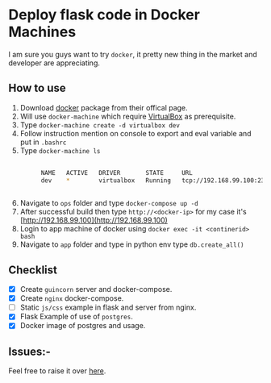 # Deploy flask code in Docker Machines
I am sure you guys want to try `docker`, it pretty new thing in the market and developer are appreciating.

## How to use

1. Download [docker](https://www.docker.com/products/docker-toolbox) package from their offical page.
2. Will use `docker-machine` which require [VirtualBox](https://www.virtualbox.org/) as prerequisite.
3. Type `docker-machine create -d virtualbox dev`
4. Follow instruction mention on console to export and eval variable and put in `.bashrc`
5. Type `docker-machine ls`
  ```sh
        
           NAME   ACTIVE   DRIVER       STATE     URL                         SWARM   DOCKER    ERRORS
           dev    *        virtualbox   Running   tcp://192.168.99.100:2376           v1.10.3
        
  ```
6. Navigate to `ops` folder and type `docker-compose up -d`
7. After successful build then type `http://<docker-ip>` for my case it's [http://192.168.99.100](http://192.168.99.100)
8. Login to app machine of docker using `docker exec -it <continerid> bash`
9. Navigate to `app` folder and type in python env type `db.create_all()`

## Checklist

- [x] Create `guincorn` server and docker-compose.
- [x] Create `nginx` docker-compose.
- [ ] Static `js/css` example in flask and server from nginx.
- [x] Flask Example of use of `postgres`.
- [x] Docker image of postgres and usage.

## Issues:-
Feel free to raise it over [here](https://github.com/arpit2438735/docker_compose_centos_flask-gunicorn-nginx-postgres/issues).
